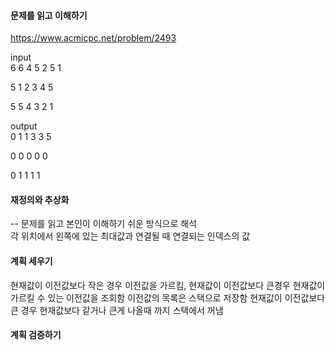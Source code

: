 #### 문제를 읽고 이해하기
https://www.acmicpc.net/problem/2493

input</br>
6
6 4 5 2 5 1

5
1 2 3 4 5

5
5 4 3 2 1

output</br>
0 1 1 3 3 5

0 0 0 0 0

0 1 1 1 1

#### 재정의와 추상화<br>
-- 문제를 읽고 본인이 이해하기 쉬운 방식으로 해석<br>
각 위치에서 왼쪽에 있는 최대값과 연결될 때 연결되는 인덱스의 값

#### 계획 세우기<br>
현재값이 이전값보다 작은 경우 이전값을 가르킴, 현재값이 이전값보다 큰경우 현재값이 가르킬 수 있는 이전값을 조회함
이전값의 목록은 스택으로 저장함
현재값이 이전값보다 큰 경우 현재값보다 같거나 큰게 나올때 까지 스택에서 꺼냄

#### 계획 검증하기
